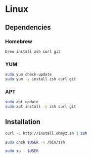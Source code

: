 # Linux

## Dependencies

### Homebrew

```sh
brew install zsh curl git
```

### YUM

```sh
sudo yum check-update
sudo yum -y install zsh curl git
```

### APT

```sh
sudo apt update
sudo apt install -y zsh curl git
```

## Installation

```sh
curl -L http://install.ohmyz.sh | zsh
```

```sh
sudo chsh $USER -s /bin/zsh
```

```sh
sudo su - $USER
```
